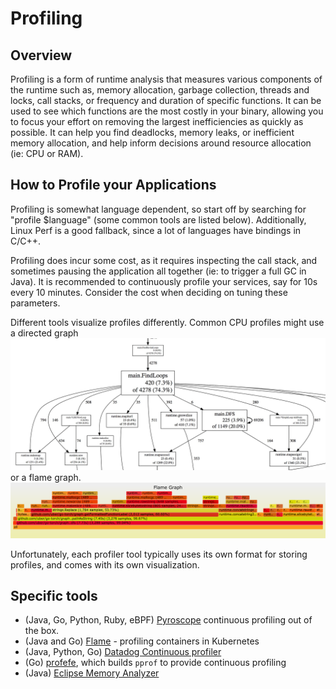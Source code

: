 # Profiling

## Overview

Profiling is a form of runtime analysis that measures various components of the runtime such as, memory allocation, garbage collection, threads and locks, call stacks, or frequency and duration of specific functions. It can be used to see which functions are the most costly in your binary, allowing you to focus your effort on removing the largest inefficiencies as quickly as possible. It can help you find deadlocks, memory leaks, or inefficient memory allocation, and help inform decisions around resource allocation (ie: CPU or RAM).

## How to Profile your Applications

Profiling is somewhat language dependent, so start off by searching for "profile $language" (some common tools are listed below). Additionally, Linux Perf is a good fallback, since a lot of languages have bindings in C/C++.

Profiling does incur some cost, as it requires inspecting the call stack, and sometimes pausing the application all together (ie: to trigger a full GC in Java). It is recommended to continuously profile your services, say for 10s every 10 minutes. Consider the cost when deciding on tuning these parameters.

Different tools visualize profiles differently. Common CPU profiles might use a directed graph ![graph](images/pprof-dot.png) or a flame graph. ![flame](images/flame.png)

Unfortunately, each profiler tool typically uses its own format for storing profiles, and comes with its own visualization.

## Specific tools

- (Java, Go, Python, Ruby, eBPF) [Pyroscope](https://github.com/pyroscope-io/pyroscope) continuous profiling out of the box.
- (Java and Go) [Flame](https://github.com/VerizonMedia/kubectl-flame) - profiling containers in Kubernetes
- (Java, Python, Go) [Datadog Continuous profiler](https://www.datadoghq.com/product/code-profiling/)
- (Go) [profefe](https://github.com/profefe/profefe), which builds `pprof` to provide continuous profiling
- (Java) [Eclipse Memory Analyzer](https://www.eclipse.org/mat/)
